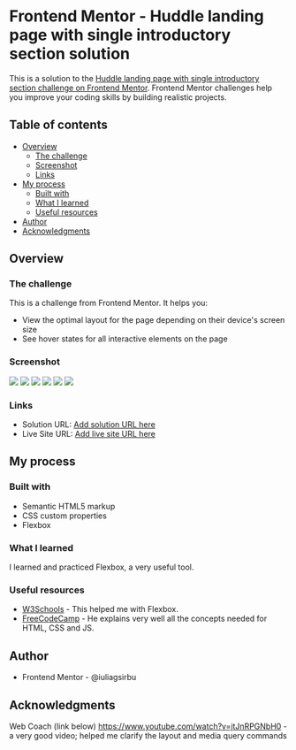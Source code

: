 # Frontend Mentor - Huddle landing page with single introductory section solution

This is a solution to the [Huddle landing page with single introductory section challenge on Frontend Mentor](https://www.frontendmentor.io/challenges/huddle-landing-page-with-a-single-introductory-section-B_2Wvxgi0). Frontend Mentor challenges help you improve your coding skills by building realistic projects. 

## Table of contents

- [Overview](#overview)
  - [The challenge](#the-challenge)
  - [Screenshot](#screenshot)
  - [Links](#links)
- [My process](#my-process)
  - [Built with](#built-with)
  - [What I learned](#what-i-learned)
  - [Useful resources](#useful-resources)
- [Author](#author)
- [Acknowledgments](#acknowledgments)

## Overview

### The challenge

This is a challenge from Frontend Mentor. It helps you:
- View the optimal layout for the page depending on their device's screen size
- See hover states for all interactive elements on the page

### Screenshot

![](/images/Bis%20-%20iPhone%20X%20-%202022-23-10%20at%207.08.12%20PM.jpg)
![](/images/Bis%20-%20iPhone%20X%20-%202022-23-10%20at%207.08.16%20PM.jpg)
![](/images/Bis%20-%20MacBook%20Air%20-%202022-23-10%20at%207.08.20%20PM.jpg)
![](/images/huddle_1.jpg)
![](/images/huddle_2.jpg)
![](/images/Screenshot_1.png)

### Links

- Solution URL: [Add solution URL here](https://your-solution-url.com)
- Live Site URL: [Add live site URL here](https://your-live-site-url.com)

## My process

### Built with

- Semantic HTML5 markup
- CSS custom properties
- Flexbox

### What I learned

I learned and practiced Flexbox, a very useful tool.

### Useful resources

- [W3Schools](https://www.w3schools.com/css/css3_flexbox.asp) - This helped me with Flexbox.
- [FreeCodeCamp](https://www.youtube.com/watch?v=zJSY8tbf_ys) - He explains very well all the concepts needed for HTML, CSS and JS.

## Author

- Frontend Mentor - @iuliagsirbu

## Acknowledgments

Web Coach (link below)
https://www.youtube.com/watch?v=jtJnRPGNbH0 - a very good video; helped me clarify the layout and media query commands

